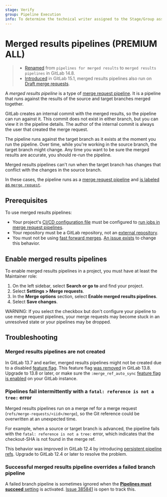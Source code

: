 ```yaml
---
stage: Verify
group: Pipeline Execution
info: To determine the technical writer assigned to the Stage/Group associated with this page, see https://about.gitlab.com/handbook/product/ux/technical-writing/#assignments
---
```


# Merged results pipelines **(PREMIUM ALL)**

> - [Renamed](https://gitlab.com/gitlab-org/gitlab/-/issues/351192) from `pipelines for merged results` to `merged results pipelines` in GitLab 14.8.
> - [Introduced](https://gitlab.com/gitlab-org/gitlab/-/merge_requests/91849) in GitLab 15.1, merged results pipelines also run on [Draft merge requests](../../user/project/merge_requests/drafts.md).

A *merged results pipeline* is a type of [merge request pipeline](merge_request_pipelines.md). It is a pipeline that runs against the results of the source and target branches merged together.

GitLab creates an internal commit with the merged results, so the pipeline can run
against it. This commit does not exist in either branch,
but you can view it in the pipeline details. The author of the internal commit is
always the user that created the merge request.

The pipeline runs against the target branch as it exists at the moment you run the pipeline.
Over time, while you're working in the source branch, the target branch might change.
Any time you want to be sure the merged results are accurate, you should re-run the pipeline.

Merged results pipelines can't run when the target branch has changes that conflict with the changes in the source branch.

In these cases, the pipeline runs as a [merge request pipeline](merge_request_pipelines.md)
and [is labeled as `merge request`](merge_request_pipelines.md#types-of-merge-request-pipelines).

## Prerequisites

To use merged results pipelines:

- Your project's [CI/CD configuration file](../yaml/index.md) must be configured to
  [run jobs in merge request pipelines](merge_request_pipelines.md#prerequisites).
- Your repository must be a GitLab repository, not an
  [external repository](../ci_cd_for_external_repos/index.md).
- You must not be using [fast forward merges](../../user/project/merge_requests/methods/index.md).
  [An issue exists](https://gitlab.com/gitlab-org/gitlab/-/issues/26996) to change this behavior.

## Enable merged results pipelines

To enable merged results pipelines in a project, you must have at least the
Maintainer role:

1. On the left sidebar, select **Search or go to** and find your project.
1. Select **Settings > Merge requests**.
1. In the **Merge options** section, select **Enable merged results pipelines**.
1. Select **Save changes**.

WARNING:
If you select the checkbox but don't configure your pipeline to use
merge request pipelines, your merge requests may become stuck in an
unresolved state or your pipelines may be dropped.

## Troubleshooting

### Merged results pipelines are not created

In GitLab 13.7 and earlier, merged results pipelines might not be created due
to a disabled [feature flag](../../user/feature_flags.md). This feature flag
[was removed](https://gitlab.com/gitlab-org/gitlab/-/issues/299115) in GitLab 13.8.
Upgrade to 13.8 or later, or make sure the `:merge_ref_auto_sync`
[feature flag is enabled](../../administration/feature_flags.md#check-if-a-feature-flag-is-enabled)
on your GitLab instance.

### Pipelines fail intermittently with a `fatal: reference is not a tree:` error

Merged results pipelines run on a merge ref for a merge request
(`refs/merge-requests/<iid>/merge`), so the Git reference could be overwritten at an
unexpected time.

For example, when a source or target branch is advanced, the pipeline fails with
the `fatal: reference is not a tree:` error, which indicates that the checkout-SHA
is not found in the merge ref.

This behavior was improved in GitLab 12.4 by introducing [persistent pipeline refs](../troubleshooting.md#fatal-reference-is-not-a-tree-error).
Upgrade to GitLab 12.4 or later to resolve the problem.

### Successful merged results pipeline overrides a failed branch pipeline

A failed branch pipeline is sometimes ignored when the
[**Pipelines must succeed** setting](../../user/project/merge_requests/merge_when_pipeline_succeeds.md#require-a-successful-pipeline-for-merge)
is activated.
[Issue 385841](https://gitlab.com/gitlab-org/gitlab/-/issues/385841) is open to track this.
